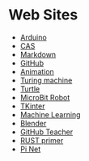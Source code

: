 Web Sites
=========

* [Arduino](https://www.arduino.cc/en/Tutorial/SerialCallResponse)
* [CAS](https://community.computingatschool.org.uk/users/33254)
* [Markdown](https://www.markdownguide.org/cheat-sheet)
* [GitHub](https://github.com/MarkGadsby)
* [Animation](https://learn.wecode24.com/animation-with-turtle-graphics)
* [Turing machine](https://www.cl.cam.ac.uk/projects/raspberrypi/tutorials/turing-machine/one.html)
* [Turtle](https://www.turtle.ox.ac.uk)
* [MicroBit Robot](http://www.catshill.com/robot)
* [TKinter](https://tkdocs.com/tutorial/index.html)
* [Machine Learning](https://developers.google.com/machine-learning/crash-course)
* [Blender](https://medium.com/@behreajj/creative-coding-in-blender-a-primer-53e79ff71e)
* [GitHub Teacher](https://education.github.com/teachers)
* [RUST primer](https://github.com/nrc/r4cppp)
* [Pi Net](http://pinet.org.uk/)
